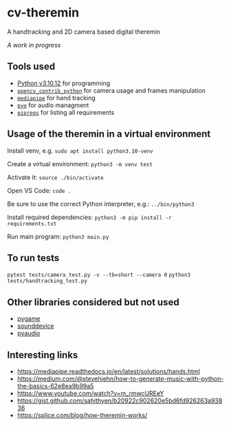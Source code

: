 # cv-theremin
A handtracking and 2D camera based digital theremin

*A work in progress*

<h2>Tools used</h2>

- [Python v3.10.12](https://docs.python-guide.org/starting/install3/linux/) for programming
- [`opencv_contrib_python`](https://github.com/opencv/opencv-python?tab=readme-ov-file#installation-and-usage) for camera usage and frames manipulation
- [`mediapipe`](https://github.com/google-ai-edge/mediapipe) for hand tracking
- [`pyo`](https://github.com/belangeo/pyo) for audio managment
- [`pipreqs`](https://github.com/bndr/pipreqs) for listing all requirements

<h2>Usage of the theremin in a virtual environment</h2>

Install venv, e.g.
`sudo apt install python3.10-venv `

Create a virtual environment:
`python3 -m venv test`

Activate it:
`source ./bin/activate`

Open VS Code:
`code .`

Be sure to use the correct Python interpreter, e.g.:
`../bin/python3`

Install required dependencies:
`python3 -m pip install -r requirements.txt`

Run main program:
`python3 main.py`

<h2>To run tests</h2>

`pytest tests/camera_test.py -v --tb=short --camera 0`
`python3 tests/handtracking_test.py`

<h2>Other libraries considered but not used</h2>

- [pygame](https://www.pygame.org/news) 
- [sounddevice](https://python-sounddevice.readthedocs.io/en/0.5.1/)
- [pyaudio](https://people.csail.mit.edu/hubert/pyaudio/) 

<h2>Interesting links</h2>

- https://mediapipe.readthedocs.io/en/latest/solutions/hands.html
- https://medium.com/@stevehiehn/how-to-generate-music-with-python-the-basics-62e8ea9b99a5
- https://www.youtube.com/watch?v=m_rmwcUREeY
- https://gist.github.com/sahithyen/b20922c902620e5bd6fd926263a93836
- https://splice.com/blog/how-theremin-works/
